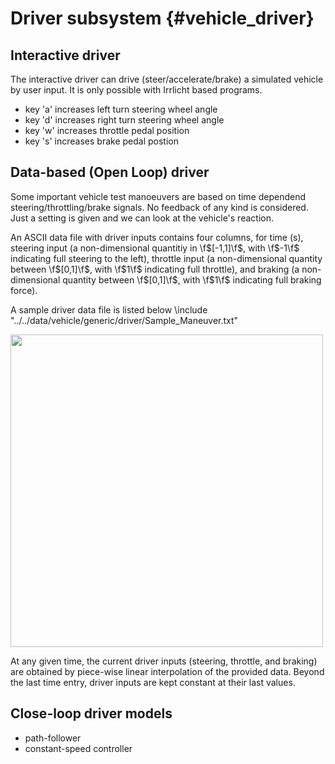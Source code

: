Driver subsystem {#vehicle_driver}
==================================

## Interactive driver

The interactive driver can drive (steer/accelerate/brake) a simulated vehicle by user input. It is only possible with Irrlicht based programs.
- key 'a' increases left turn steering wheel angle
- key 'd' increases right turn steering wheel angle
- key 'w' increases throttle pedal position
- key 's' increases brake pedal postion

## Data-based (Open Loop) driver
Some important vehicle test manoeuvers are based on time dependend steering/throttling/brake signals. No feedback of any kind is considered. Just a setting is given and we can look at the vehicle's reaction.

An ASCII data file with driver inputs contains four columns, for time (s), steering input (a non-dimensional quantitiy in \f$[-1,1]\f$, with \f$-1\f$ indicating full steering to the left), throttle input (a non-dimensional quantity between \f$[0,1]\f$, with \f$1\f$ indicating full throttle), and braking (a non-dimensional quantity between \f$[0,1]\f$, with \f$1\f$ indicating full braking force).

A sample driver data file is listed below
\include "../../data/vehicle/generic/driver/Sample_Maneuver.txt"

<img src="http://www.projectchrono.org/assets/manual/vehicle/curves/DataDriver.png" width="500" />

At any given time, the current driver inputs (steering, throttle, and braking) are obtained by piece-wise linear interpolation of the provided data.  Beyond the last time entry, driver inputs are kept constant at their last values.


## Close-loop driver models

- path-follower
- constant-speed controller

